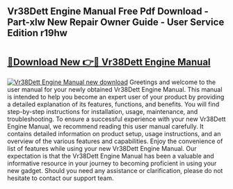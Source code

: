 ## Vr38Dett Engine Manual Free Pdf Download - Part-xIw New Repair Owner Guide - User Service Edition r19hw

# <h2><a href="http://bc57672.oget.top/?id=Vr38Dett+Engine+Manual">🔗Download New 👉🔴 Vr38Dett Engine Manual</a></h2>

[![Vr38Dett Engine Manual new download](https://i.imgur.com/5g1atiW.png)](http://bc57672.oget.top/?id=Vr38Dett+Engine+Manual)
Greetings and welcome to the user manual for your newly obtained Vr38Dett Engine Manual. This manual is intended to help you become an expert user of your product by providing a detailed explanation of its features, functions, and benefits. You will find step-by-step instructions for installation, usage, maintenance, and troubleshooting. To ensure a successful experience with your new Vr38Dett Engine Manual, we recommend reading this user manual carefully. It contains detailed information on product setup, usage instructions, and an overview of the various features and capabilities. Enjoy the convenience of list of features while using your new Vr38Dett Engine Manual. Our expectation is that the Vr38Dett Engine Manual has been a valuable and informative resource in your journey to becoming proficient in using your new gadget. Should you need any assistance or clarification, please do not hesitate to contact our support team.
